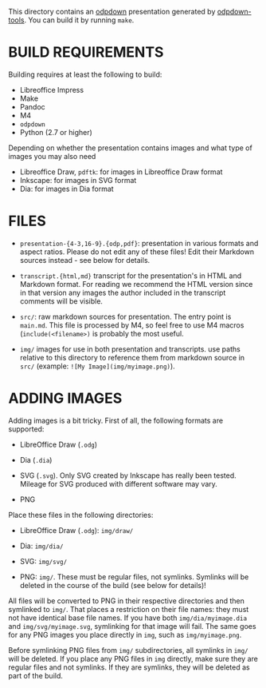 This directory contains an [odpdown](https://github.com/thorstenb/odpdown)
presentation generated by [odpdown-tools](https://github.com/jgrassler/odpdown-tools).
You can build it by running `make`.

# BUILD REQUIREMENTS

Building requires at least the following to build:

* Libreoffice Impress
* Make
* Pandoc
* M4
* `odpdown`
* Python (2.7 or higher)

Depending on whether the presentation contains images and what type of images
you may also need

* Libreoffice Draw, `pdftk`: for images in Libreoffice Draw format
* Inkscape: for images in SVG format
* Dia: for images in Dia format

# FILES

* `presentation-{4-3,16-9}.{odp,pdf}`: presentation in
  various formats and aspect ratios. Please do not edit any of these files!
  Edit their Markdown sources instead - see below for details.

* `transcript.{html,md}` transcript for the presentation's in
  HTML and Markdown format. For reading we recommend the HTML version since
  in that version any images the author included in the transcript comments
  will be visible.

* `src/`: raw markdown sources for presentation. The entry
  point is `main.md`. This file is processed by M4, so feel free to use M4
  macros (`include(<filename>)` is probably the most useful.

* `img/` images for use in both presentation and transcripts. use paths
  relative to this directory to reference them from markdown source in `src/`
  (example: `![My Image](img/myimage.png)`).

# ADDING IMAGES

Adding images is a bit tricky. First of all, the following formats are
supported:

* LibreOffice Draw (`.odg`)

* Dia (`.dia`)

* SVG (`.svg`). Only SVG created by Inkscape has really been tested. Mileage
  for SVG produced with different software may vary.

* PNG

Place these files in the following directories:

* LibreOffice Draw (`.odg`): `img/draw/`

* Dia: `img/dia/`

* SVG: `img/svg/`

* PNG: `img/`. These must be regular files, not symlinks. Symlinks will be
  deleted in the course of the build (see below for details)!

All files will be converted to PNG in their respective directories and then
symlinked to `img/`. That places a restriction on their file names: they must
not have identical base file names. If you have both `img/dia/myimage.dia` and
`img/svg/myimage.svg`, symlinking for that image will fail. The same goes for
any PNG images you place directly in `img`, such as `img/myimage.png`.

Before symlinking PNG files from `img/` subdirectories, all symlinks in `img/`
will be deleted. If you place any PNG files in `img` directly, make sure they
are regular files and not symlinks. If they are symlinks, they will be deleted
as part of the build.
